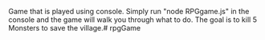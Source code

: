 Game that is played using console. Simply run "node RPGgame.js" in the console and the game will walk you through what to do. The goal is to kill 5 Monsters to save the village.# rpgGame
